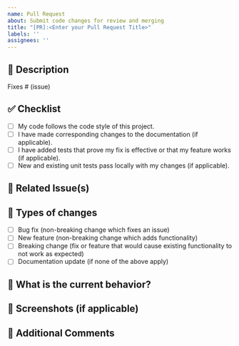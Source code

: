 ```yaml
---
name: Pull Request
about: Submit code changes for review and merging
title: "[PR]:<Enter your Pull Request Title>"
labels: ''
assignees: ''
---
```


## 📑 Description

<!-- Please include a summary of the change and the issue(s) it fixes. -->

Fixes # (issue)

## ✅ Checklist

<!-- Mark with [x] the checklist that applies, and ensure all items are completed before submitting your PR. -->

- [ ] My code follows the code style of this project.
- [ ] I have made corresponding changes to the documentation (if applicable).
- [ ] I have added tests that prove my fix is effective or that my feature works (if applicable).
- [ ] New and existing unit tests pass locally with my changes (if applicable).

## 🔗 Related Issue(s)

<!-- List related issues below by using `Fixes #` or `Closes #`. -->

## 🚀 Types of changes

<!-- What types of changes does your code introduce? Select the relevant ones. -->

- [ ] Bug fix (non-breaking change which fixes an issue)
- [ ] New feature (non-breaking change which adds functionality)
- [ ] Breaking change (fix or feature that would cause existing functionality to not work as expected)
- [ ] Documentation update (if none of the above apply)

## 📝 What is the current behavior?

<!-- Please describe the current behavior that you are modifying or linking to a relevant issue. -->

## 📸 Screenshots (if applicable)

<!-- If applicable, add screenshots to explain the visual or functional changes. -->

## 💬 Additional Comments

<!-- Add any additional comments or explanations here. -->
